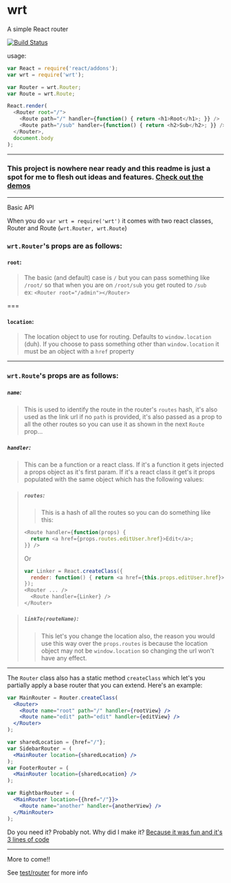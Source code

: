 wrt
===

A simple React router

[![Build Status](https://travis-ci.org/kolodny/wrt.svg?branch=master)](https://travis-ci.org/kolodny/wrt)

usage:


```js
var React = require('react/addons');
var wrt = require('wrt');

var Router = wrt.Router;
var Route = wrt.Route;

React.render(
  <Router root="/">
    <Route path="/" handler={function() { return <h1>Root</h1>; }} />
    <Route path="/sub" handler={function() { return <h2>Sub</h2>; }} />
  </Router>,
  document.body
);
```

---

### This project is nowhere near ready and this readme is just a spot for me to flesh out ideas and features. [Check out the demos](kolodny.github.io/wrt/demo)

---

Basic API

When you do `var wrt = require('wrt')` it comes with two react classes, Router and Route (`wrt.Router, wrt.Route`)

### `wrt.Router`'s props are as follows:

#### `root`:
> The basic (and default) case is `/` but you can pass something like `/root/` so that when you are on `/root/sub` you get routed to `/sub`  
ex: `<Router root="/admin"></Router>`

===

#### `location`:
> The location object to use for routing. Defaults to `window.location` (duh). If you choose to pass something other than `window.location` it must be an object with a `href` property

---

### `wrt.Route`'s props are as follows:

##### `name`:
> This is used to identify the route in the router's `routes` hash, it's also used as the link url if no `path` is provided, it's also passed as a prop to all the other routes so you can use it as shown in the next `Route` prop...


##### `handler`:
> This can be a function or a react class. If it's a function it gets injected a props object as it's first param. If it's a react class it get's it props populated with the same object which has the following values:  

>##### `routes`:
>> This is a hash of all the routes so you can do something like this:
> ```js
> <Route handler={function(props) {
>   return <a href={props.routes.editUser.href}>Edit</a>;
> }} />
> ```
> Or
> ```js
> var Linker = React.createClass({
>   render: function() { return <a href={this.props.editUser.href}>Edit</a> }
> });
> <Router ... />
>   <Route handler={Linker} />
> </Router>
> ```


> ##### `linkTo(routeName)`:
>> This let's you change the location also, the reason you would use this way over the `props.routes` is because the location object may not be `window.location` so changing the url won't have any effect.

---

The `Router` class also has a static method `createClass` which let's you partially apply a base router that you can extend. Here's an example:

```jsx
var MainRouter = Router.createClass(
  <Router>
    <Route name="root" path="/" handler={rootView} />
    <Route name="edit" path="edit" handler={editView} />
  </Router>
);

var sharedLocation = {href="/"};
var SidebarRouter = (
  <MainRouter location={sharedLocation} />
);
var FooterRouter = (
  <MainRouter location={sharedLocation} />
);

var RightbarRouter = (
  <MainRouter location={{href="/"}}>
    <Route name="another" handler={anotherView} />
  </MainRouter>
);
```

Do you need it? Probably not. Why did I make it? [Because it was fun and it's 3 lines of code](http://i.imgur.com/64F2Pcz.png)

---

More to come!!

See [test/router](test/router) for more info
